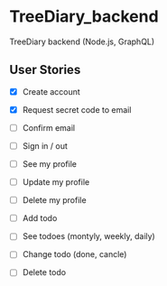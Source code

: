 # TreeDiary_backend

TreeDiary backend (Node.js, GraphQL)

## User Stories

- [x] Create account
- [x] Request secret code to email
- [ ] Confirm email
- [ ] Sign in / out
- [ ] See my profile
- [ ] Update my profile
- [ ] Delete my profile

- [ ] Add todo
- [ ] See todoes (montyly, weekly, daily)
- [ ] Change todo (done, cancle)
- [ ] Delete todo
